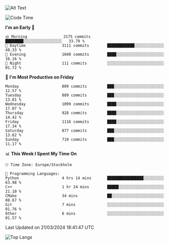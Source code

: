 ![Alt Text](https://media.tenor.com/3Gehha8RO-sAAAAC/goose-dance.gif)

<!--START_SECTION:waka-->
![Code Time](http://img.shields.io/badge/Code%20Time-13%20hrs%2056%20mins-blue)

**I'm an Early 🐤** 

```text
🌞 Morning                2175 commits        ████████░░░░░░░░░░░░░░░░░   33.79 % 
🌆 Daytime                3111 commits        ████████████░░░░░░░░░░░░░   48.33 % 
🌃 Evening                1040 commits        ████░░░░░░░░░░░░░░░░░░░░░   16.16 % 
🌙 Night                  111 commits         ░░░░░░░░░░░░░░░░░░░░░░░░░   01.72 % 
```
📅 **I'm Most Productive on Friday** 

```text
Monday                   809 commits         ███░░░░░░░░░░░░░░░░░░░░░░   12.57 % 
Tuesday                  889 commits         ███░░░░░░░░░░░░░░░░░░░░░░   13.81 % 
Wednesday                1099 commits        ████░░░░░░░░░░░░░░░░░░░░░   17.07 % 
Thursday                 928 commits         ████░░░░░░░░░░░░░░░░░░░░░   14.42 % 
Friday                   1116 commits        ████░░░░░░░░░░░░░░░░░░░░░   17.34 % 
Saturday                 877 commits         ███░░░░░░░░░░░░░░░░░░░░░░   13.62 % 
Sunday                   719 commits         ███░░░░░░░░░░░░░░░░░░░░░░   11.17 % 
```


📊 **This Week I Spent My Time On** 

```text
🕑︎ Time Zone: Europe/Stockholm

💬 Programming Languages: 
Python                   4 hrs 14 mins       ████████████████░░░░░░░░░   63.98 % 
C++                      1 hr 24 mins        █████░░░░░░░░░░░░░░░░░░░░   21.10 % 
CMake                    34 mins             ██░░░░░░░░░░░░░░░░░░░░░░░   08.67 % 
Git                      7 mins              ░░░░░░░░░░░░░░░░░░░░░░░░░   01.76 % 
Other                    6 mins              ░░░░░░░░░░░░░░░░░░░░░░░░░   01.57 % 
```


 Last Updated on 21/03/2024 18:41:47 UTC
<!--END_SECTION:waka-->

![Top Langs](https://github-readme-stats-rose-phi.vercel.app/api/top-langs/?username=jxncted\&layout=compact&hide=c,assembly,jupyter%20notebook)
